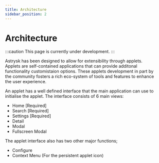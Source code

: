 ```yaml
---
title: Architecture
sidebar_position: 2
---
```


# Architecture

:::caution
This page is currently under development.
:::

Astrysk has been designed to allow for extensibility through applets. Applets are self-contained applications that can provide additonal functionality customistaion options. These applets development in part by the community fosters a rich eco-system of tools and features to enhance the user experience.

An applet has a well defined interface that the main application can use to initialise the applet. The interface consists of 6 main views:
- Home [Required]
- Search [Required]
- Settings [Required]
- Detail
- Modal
- Fullscreen Modal

The applet interface also has two other major functions;
- Configure
- Context Menu (For the persistent applet icon)
